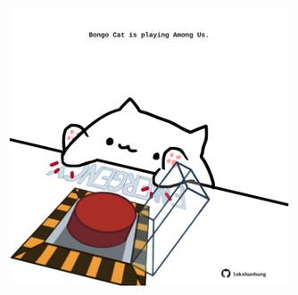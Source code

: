 <!-- built at 19/08/2022, 08:00:56 UTC -->
<p align="center">
  <img width="500" height="500" src="./ReadmeImage.svg">
</p>
